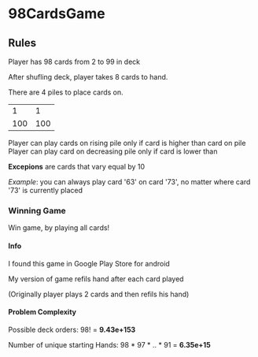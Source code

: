 # 98CardsGame

## Rules
Player has 98 cards from 2 to 99 in deck

After shufling deck, player takes 8 cards to hand.

There are 4 piles to place cards on. 

|	|	|
|---	|---	|
|1 		| 1		|
|100	| 100	|

Player can play cards on rising pile only if card is higher than card on pile
Player can play card on decreasing pile only if card is lower than

**Excepions** are cards that vary equal by 10

*Example*: you can always play card '63' on card '73', no matter where card '73' is currently placed


### Winning Game
Win game, by playing all cards!


#### Info
I found this game in Google Play Store for android

My version of game refils hand after each card played

(Originally player plays 2 cards and then  refils his hand)

#### Problem Complexity
Possible deck orders:
98! = **9.43e+153**

Number of unique starting Hands:
98 * 97 * .. * 91 = **6.35e+15**